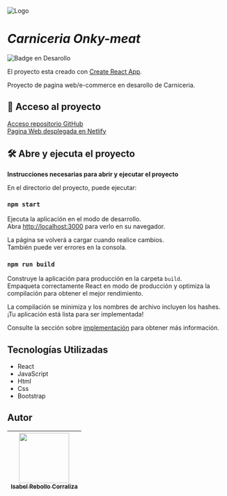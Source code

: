 ![Logo](https://cdn.shopify.com/s/files/1/0035/4195/8756/files/logo_defa8fec-898c-4e8e-98a4-702d3706e2e1.png?v=1646387439)

# <em>Carniceria Onky-meat </em>
![Badge en Desarollo](https://img.shields.io/badge/STATUS-EN%20DESAROLLO-green)


El proyecto esta creado con  [Create React App](https://github.com/facebook/create-react-app).

Proyecto de pagina web/e-commerce en desarollo de Carniceria. 

## 📁 Acceso al proyecto 
[Acceso repositorio GitHub]( https://github.com/isarebollo/Pagina-Web-Carniceria)\
[Pagina Web desplegada en Netlify](https://carniceriaonkymeats.netlify.app/)



## 🛠️ Abre y ejecuta el proyecto

**Instrucciones necesarias para abrir y ejecutar el proyecto**

En el directorio del proyecto, puede ejecutar:

### `npm start`

Ejecuta la aplicación en el modo de desarrollo.\
Abra [http://localhost:3000](http://localhost:3000) para verlo en su navegador.

La página se volverá a cargar cuando realice cambios.\
También puede ver errores en la consola.


### `npm run build`

Construye la aplicación para producción en la carpeta `build`.\
Empaqueta correctamente React en modo de producción y optimiza la compilación para obtener el mejor rendimiento.

La compilación se minimiza y los nombres de archivo incluyen los hashes.\
¡Tu aplicación está lista para ser implementada!

Consulte la sección sobre [implementación](https://facebook.github.io/create-react-app/docs/deployment) para obtener más información.

## Tecnologías Utilizadas

- React
- JavaScript
- Html 
- Css 
- Bootstrap

## Autor

| [<img src="https://avatars.githubusercontent.com/u/95927789?v=4" width=115><br><sub>Isabel Rebollo Corraliza</sub>](https://github.com/isarebollo) |
| :---: |

